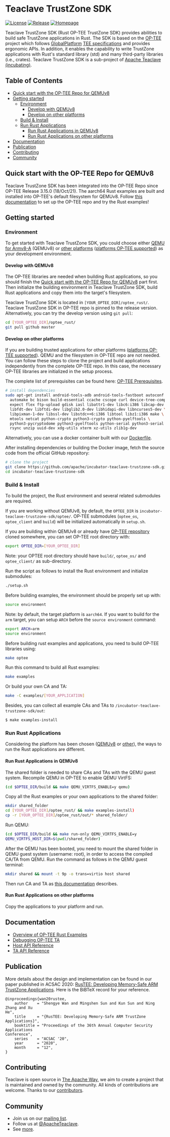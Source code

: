 # Teaclave TrustZone SDK

[![License](https://img.shields.io/badge/license-Apache-green.svg)](LICENSE)
[![Release](https://img.shields.io/github/v/tag/apache/incubator-teaclave-trustzone-sdk?label=release&sort=semver)](https://github.com/apache/incubator-teaclave-trustzone-sdk/releases)
[![Homepage](https://img.shields.io/badge/site-homepage-blue)](https://teaclave.apache.org/)

Teaclave TrustZone SDK (Rust OP-TEE TrustZone SDK) provides abilities to build
safe TrustZone applications in Rust. The SDK is based on the
[OP-TEE](https://www.op-tee.org/) project which follows
[GlobalPlatform](https://globalplatform.org/) [TEE
specifications](https://globalplatform.org/specs-library/tee-internal-core-api-specification/)
and provides ergonomic APIs. In addition, it enables the capability to write
TrustZone applications with Rust's standard library (std) and many third-party
libraries (i.e., crates). Teaclave TrustZone SDK is a sub-project of [Apache
Teaclave (incubating)](https://teaclave.apache.org/).

## Table of Contents

- [Quick start with the OP-TEE Repo for QEMUv8](#quick-start-with-the-op-tee-repo-for-qemuv8)
- [Getting started](#getting-started)
  - [Environment](#environment)
    - [Develop with QEMUv8](#develop-with-qemuv8)
    - [Develop on other platforms](#develop-on-other-platforms)
  - [Build & Install](#build--install)
  - [Run Rust Applications](#run-rust-applications)
    - [Run Rust Applications in QEMUv8](#run-rust-applications-in-qemuv8)
    - [Run Rust Applications on other platforms](#run-rust-applications-on-other-platforms)
- [Documentation](#documentation)
- [Publication](#publication)
- [Contributing](#contributing)
- [Community](#community)

## Quick start with the OP-TEE Repo for QEMUv8

Teaclave TrustZone SDK has been integrated into the OP-TEE Repo since OP-TEE
Release 3.15.0 (18/Oct/21). The aarch64 Rust examples are built and installed
into OP-TEE's default filesystem for QEMUv8. Follow [this
documentation](https://optee.readthedocs.io/en/latest/building/optee_with_rust.html)
to set up the OP-TEE repo and try the Rust examples!

## Getting started

### Environment

To get started with Teaclave TrustZone SDK, you could choose either [QEMU for
Armv8-A](#develop-with-qemuv8) (QEMUv8) or [other
platforms](#develop-on-other-platforms) ([platforms OP-TEE
supported](https://optee.readthedocs.io/en/latest/general/platforms.html)) as
your development environment.

#### Develop with QEMUv8

The OP-TEE libraries are needed when building Rust applications, so you should
finish the [Quick start with the OP-TEE Repo for QEMUv8](#quick-start-with-the-op-tee-repo-for-qemuv8) part first. Then
initialize the building environment in Teaclave TrustZone SDK, build Rust
applications and copy them into the target's filesystem.

Teaclave TrustZone SDK is located in `[YOUR_OPTEE_DIR]/optee_rust/`. Teaclave
TrustZone SDK in OP-TEE repo is pinned to the release version. Alternatively,
you can try the develop version using `git pull`:

```sh
cd [YOUR_OPTEE_DIR]/optee_rust/
git pull github master
```

#### Develop on other platforms

If you are building trusted applications for other platforms ([platforms OP-TEE
supported](https://optee.readthedocs.io/en/latest/general/platforms.html)). QEMU
and the filesystem in OP-TEE repo are not needed.  You can follow these steps to
clone the project and build applications independently from the complete OP-TEE
repo. In this case, the necessary OP-TEE libraries are initialized in the setup
process.

The complete list of prerequisites can be found here: [OP-TEE
Prerequisites](https://optee.readthedocs.io/en/latest/building/prerequisites.html).

``` sh
# install dependencies
sudo apt-get install android-tools-adb android-tools-fastboot autoconf \
  automake bc bison build-essential ccache cscope curl device-tree-compiler \
  expect flex ftp-upload gdisk iasl libattr1-dev libc6:i386 libcap-dev \
  libfdt-dev libftdi-dev libglib2.0-dev libhidapi-dev libncurses5-dev \
  libpixman-1-dev libssl-dev libstdc++6:i386 libtool libz1:i386 make \
  mtools netcat python-crypto python3-crypto python-pyelftools \
  python3-pycryptodome python3-pyelftools python-serial python3-serial \
  rsync unzip uuid-dev xdg-utils xterm xz-utils zlib1g-dev
```

Alternatively, you can use a docker container built with our
[Dockerfile](Dockerfile).

After installing dependencies or building the Docker image, fetch the source code from the official GitHub repository:

``` sh
# clone the project
git clone https://github.com/apache/incubator-teaclave-trustzone-sdk.git
cd incubator-teaclave-trustzone-sdk
```

### Build & Install

To build the project, the Rust environment and several related submodules are required.

If you are working without QEMUv8, by default, the `OPTEE_DIR` is
  `incubator-teaclave-trustzone-sdk/optee/`. OP-TEE submodules (`optee_os`,
`optee_client` and `build`) will be initialized automatically in `setup.sh`.

If you are building within QEMUv8 or already have [OP-TEE repository](https://github.com/OP-TEE)  cloned
somewhere, you can set OP-TEE root directory with:

```sh
export OPTEE_DIR=[YOUR_OPTEE_DIR]
```

Note: your OPTEE root directory should have `build/`, `optee_os/` and 
`optee_client/` as sub-directory.

Run the script as follows to install the Rust environment and initialize submodules:

```sh
./setup.sh
```

Before building examples, the environment should be properly set up with:

``` sh
source environment
```

Note: by default, the target platform is `aarch64`. If you want to build for the `arm`
target, you can setup `ARCH` before the `source environment` command:

```sh
export ARCH=arm
source environment
```

Before building rust examples and applications, you need to build OP-TEE libraries using:

``` sh
make optee
```

Run this command to build all Rust examples:

``` sh
make examples
```

Or build your own CA and TA:

```sh
make -C examples/[YOUR_APPLICATION]
```

Besides, you can collect all
example CAs and TAs to `/incubator-teaclave-trustzone-sdk/out`:

```sh
$ make examples-install
```

### Run Rust Applications

Considering the platform has been chosen ([QEMUv8](#run-rust-applications-in-qemuv8) or [other](#run-rust-applications-on-other-platforms)), the ways to run the
Rust applications are different.

#### Run Rust Applications in QEMUv8

The shared folder is needed to share CAs and TAs with the QEMU guest system.
Recompile QEMU in OP-TEE to enable QEMU VirtFS:

```sh
(cd $OPTEE_DIR/build && make QEMU_VIRTFS_ENABLE=y qemu)
```

Copy all the Rust examples or your own applications to the shared folder:

```sh
mkdir shared_folder
cd [YOUR_OPTEE_DIR]/optee_rust/ && make examples-install)
cp -r [YOUR_OPTEE_DIR]/optee_rust/out/* shared_folder/
```

Run QEMU:

```sh
(cd $OPTEE_DIR/build && make run-only QEMU_VIRTFS_ENABLE=y
QEMU_VIRTFS_HOST_DIR=$(pwd)/shared_folder)
```

After the QEMU has been booted, you need to mount the shared folder in QEMU
guest system (username: root), in order to access the compiled CA/TA from QEMU.
Run the command as follows in the QEMU guest terminal:

```sh
mkdir shared && mount -t 9p -o trans=virtio host shared
```

Then run CA and TA as [this
documentation](https://optee.readthedocs.io/en/latest/building/optee_with_rust.html)
describes.

#### Run Rust Applications on other platforms

Copy the applications to your platform and run.

## Documentation

- [Overview of OP-TEE Rust
  Examples](https://teaclave.apache.org/trustzone-sdk-docs/overview-of-optee-rust-examples/)
- [Debugging OP-TEE
  TA](https://teaclave.apache.org/trustzone-sdk-docs/debugging-optee-ta.md/)
- [Host API
  Reference](https://teaclave.apache.org/api-docs/trustzone-sdk/optee-teec/)
- [TA API
  Reference](https://teaclave.apache.org/api-docs/trustzone-sdk/optee-utee/)

## Publication

More details about the design and implementation can be found in our paper
published in ACSAC 2020:
[RusTEE: Developing Memory-Safe ARM TrustZone
Applications](https://csis.gmu.edu/ksun/publications/ACSAC20_RusTEE_2020.pdf).
Here is the BiBTeX record for your reference.

```
@inproceedings{wan20rustee,
    author    = "Shengye Wan and Mingshen Sun and Kun Sun and Ning Zhang and Xu
He",
    title     = "{RusTEE: Developing Memory-Safe ARM TrustZone Applications}",
    booktitle = "Proceedings of the 36th Annual Computer Security Applications
Conference",
    series    = "ACSAC '20",
    year      = "2020",
    month     = "12",
}
```

## Contributing

Teaclave is open source in [The Apache
Way](https://www.apache.org/theapacheway/),
we aim to create a project that is maintained and owned by the community. All
kinds of contributions are welcome.
Thanks to our [contributors](https://teaclave.apache.org/contributors/).

## Community

- Join us on our [mailing
  list](https://lists.apache.org/list.html?dev@teaclave.apache.org).
- Follow us at [@ApacheTeaclave](https://twitter.com/ApacheTeaclave).
- See [more](https://teaclave.apache.org/community/).
